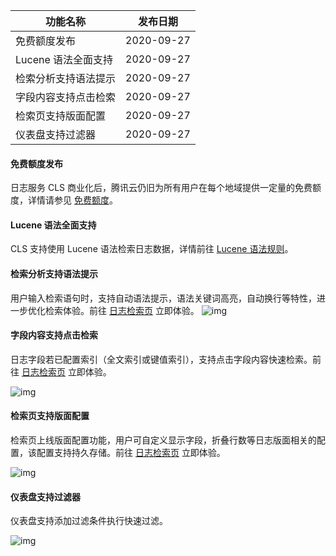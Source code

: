 
| 功能名称                | 发布日期 |
| ----------------------- | -------- |
| 免费额度发布         | 2020-09-27     |
| Lucene 语法全面支持   | 2020-09-27     |
| 检索分析支持语法提示 | 2020-09-27     |
| 字段内容支持点击检索 | 2020-09-27     |
| 检索页支持版面配置   | 2020-09-27     |
| 仪表盘支持过滤器     | 2020-09-27     |

#### 免费额度发布

日志服务 CLS 商业化后，腾讯云仍旧为所有用户在每个地域提供一定量的免费额度，详情请参见 [免费额度](https://cloud.tencent.com/document/product/614/47116)。


#### Lucene 语法全面支持

CLS 支持使用 Lucene 语法检索日志数据，详情前往 [Lucene 语法规则](https://cloud.tencent.com/document/product/614/47044)。

#### 检索分析支持语法提示

用户输入检索语句时，支持自动语法提示，语法关键词高亮，自动换行等特性，进一步优化检索体验。前往 [日志检索页](https://console.cloud.tencent.com/cls/search) 立即体验。
![img](https://main.qcloudimg.com/raw/805e838417d9cb210f4980eab67dd821.gif)

#### 字段内容支持点击检索

日志字段若已配置索引（全文索引或键值索引），支持点击字段内容快速检索。前往 [日志检索页](https://console.cloud.tencent.com/cls/search) 立即体验。

![img](https://main.qcloudimg.com/raw/8844d87b078a3ee81876e6ad365fe053.gif)

#### 检索页支持版面配置

检索页上线版面配置功能，用户可自定义显示字段，折叠行数等日志版面相关的配置，该配置支持持久存储。前往 [日志检索页](https://console.cloud.tencent.com/cls/search) 立即体验。

![img](https://main.qcloudimg.com/raw/9fc61d57dacddf06a47b21b0b7e59d5a.gif)

#### 仪表盘支持过滤器

仪表盘支持添加过滤条件执行快速过滤。

![img](https://main.qcloudimg.com/raw/aa1ffe07ea34da8fd3846323f119a57f.gif)


